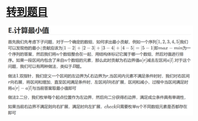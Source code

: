 # [转到题目](https://pintia.cn/problem-sets/1869538346997542912/exam/problems/type/7?problemSetProblemId=1869538428941660164&page=0)

![alt text](image.png)